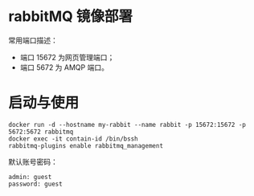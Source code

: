 # rabbitMQ 镜像部署

常用端口描述：

- 端口 15672 为网页管理端口；
- 端口 5672 为 AMQP 端口。
  

# 启动与使用




```
docker run -d --hostname my-rabbit --name rabbit -p 15672:15672 -p 5672:5672 rabbitmq
docker exec -it contain-id /bin/bssh
rabbitmq-plugins enable rabbitmq_management
```

默认账号密码：

```
admin: guest
password: guest
```




